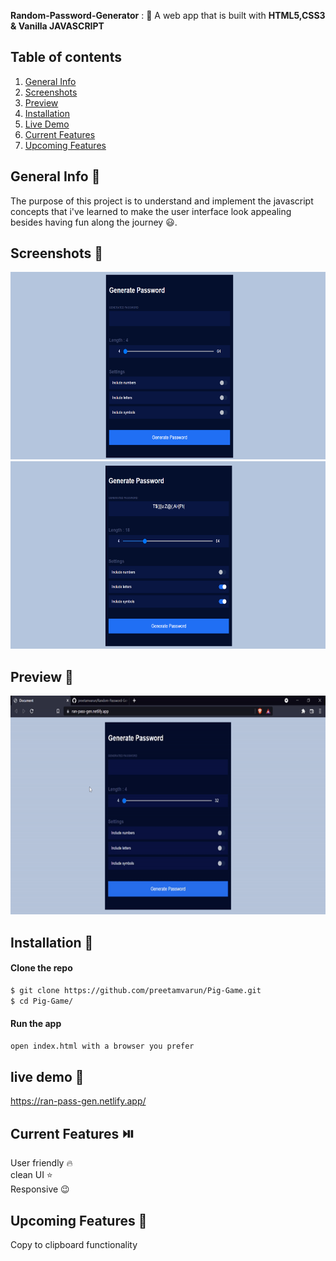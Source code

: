 **Random-Password-Generator** : :jack_o_lantern:
A web app that is built with **HTML5,CSS3 & Vanilla JAVASCRIPT**  

## Table of contents
1. [General Info](#generalInfo)
2. [Screenshots](#screenshots)
3. [Preview](#preview)
4. [Installation](#Installation)
5. [Live Demo](#liveDemo)
6. [Current Features](#currentFeatures)
7. [Upcoming Features](#upcomingFeatures)

<a name = "generalInfo"> </a>
## General Info 📝
The purpose of this project is to understand and implement the javascript concepts that i've learned to make the user interface look appealing besides having fun along the journey :smiley:.

<a name = "screenshots"> </a>
## Screenshots 📸
<img src = "images/a.png" alt = "taskListImage" height = 300 width = 600>
<img src = "images/b.png" alt = "taskListImage" height = 300 width = 600>

<a name = "preview"> </a>
## Preview 🎥
<img src = 'images/preview.gif' alt = 'preview' height = 350 width = 600>

<a name = "Installation"> </a>
## Installation 📀
#### Clone the repo
```sh
$ git clone https://github.com/preetamvarun/Pig-Game.git
$ cd Pig-Game/
```
#### Run the app
```sh
open index.html with a browser you prefer
```
<a name = "liveDemo"> </a>
## live demo 👾
https://ran-pass-gen.netlify.app/

<a name = "currentFeatures"> </a>
## Current Features ⏯️
User friendly 🔥 <br>
clean UI ⭐ <br>
Responsive 😉

<a name = "upcomingFeatures"> </a>
## Upcoming Features 🌠
Copy to clipboard functionality

